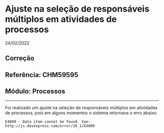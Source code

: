 # Ajuste na seleção de responsáveis múltiplos em atividades de processos
24/02/2022
## Correção
## Referência: CHM59595
## Módulo: Processos
***

Foi realizado um ajuste na seleção de responsáveis múltiplos em atividades de processos, pois em alguns momentos o sistema retornava o erro abaixo.

`E4009 - Data item cannot be found. See: http://js.devexpress.com/error/20_1/E4009`
